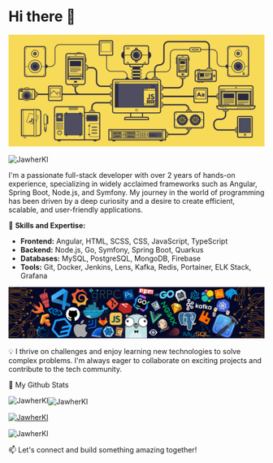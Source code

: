 # Hi there 👋
![Full Stack Developer](https://raw.githubusercontent.com/muhammadnurulahsan/muhammadnurulahsan/main/ahsan.gif)
<p align="left"> <img src="https://komarev.com/ghpvc/?username=JawherKl&label=Profile%20views&color=blueviolet&style=flat" alt="JawherKl" /> </p>

I'm a passionate full-stack developer with over 2 years of hands-on experience, specializing in widely acclaimed frameworks such as Angular, Spring Boot, Node.js, and Symfony. My journey in the world of programming has been driven by a deep curiosity and a desire to create efficient, scalable, and user-friendly applications.

🌟 **Skills and Expertise:**
- **Frontend:** Angular, HTML, SCSS, CSS, JavaScript, TypeScript
- **Backend:** Node.js, Go, Symfony, Spring Boot, Quarkus
- **Databases:** MySQL, PostgreSQL, MongoDB, Firebase
- **Tools:** Git, Docker, Jenkins, Lens, Kafka, Redis, Portainer, ELK Stack, Grafana

![devTools](devTools.png)

💡 I thrive on challenges and enjoy learning new technologies to solve complex problems. I'm always eager to collaborate on exciting projects and contribute to the tech community.

🔭 My Github Stats
<p><img align="left" src="https://github-readme-stats.vercel.app/api/top-langs?username=JawherKl&show_icons=true&locale=en&layout=compact" alt="JawherKl"/></p>
<p><img align="center" src="https://github-readme-stats.vercel.app/api?username=JawherKl&show_icons=true&locale=en" alt="JawherKl"/></p>
<p align="left"><a href="https://github.com/ryo-ma/github-profile-trophy"><img src="https://github-profile-trophy.vercel.app/?username=JawherKl" alt="JawherKl"/></a></p>
<p><img align="center" src="https://github-readme-streak-stats.herokuapp.com/?user=JawherKl" alt="JawherKl"/></p>

📫 Let's connect and build something amazing together!

